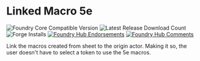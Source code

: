 # Linked Macro 5e

![Foundry Core Compatible Version](https://img.shields.io/badge/dynamic/json.svg?url=https%3A%2F%2Fraw.githubusercontent.com%2FDarKDinDoN%2Ffoundryvtt-linked-macro-5e%2Fmain%2Fmodule.json&label=Foundry%20Version&query=$.compatibleCoreVersion&colorB=orange)
![Latest Release Download Count](https://img.shields.io/badge/dynamic/json?label=Downloads@latest&query=assets%5B1%5D.download_count&url=https%3A%2F%2Fapi.github.com%2Frepos%2FDarKDinDoN%2Ffoundryvtt-linked-macro-5e%2Freleases%2Flatest)
![Forge Installs](https://img.shields.io/badge/dynamic/json?label=Forge%20Installs&query=package.installs&suffix=%25&url=https%3A%2F%2Fforge-vtt.com%2Fapi%2Fbazaar%2Fpackage%2Flinked-macro-5e&colorB=4aa94a)
[![Foundry Hub Endorsements](https://img.shields.io/endpoint?logoColor=white&url=https%3A%2F%2Fwww.foundryvtt-hub.com%2Fwp-json%2Fhubapi%2Fv1%2Fpackage%2Flinked-macro-5e%2Fshield%2Fendorsements)](https://www.foundryvtt-hub.com/package/linked-macro-5e/)
[![Foundry Hub Comments](https://img.shields.io/endpoint?logoColor=white&url=https%3A%2F%2Fwww.foundryvtt-hub.com%2Fwp-json%2Fhubapi%2Fv1%2Fpackage%2Flinked-macro-5e%2Fshield%2Fcomments)](https://www.foundryvtt-hub.com/package/linked-macro-5e/)



Link the macros created from sheet to the origin actor. Making it so, the user doesn't have to select a token to use the 5e macros.
